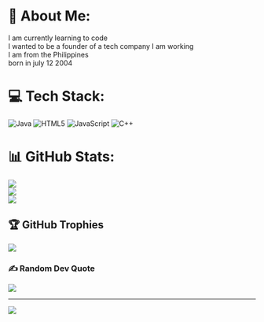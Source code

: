 # 💫 About Me:
I am currently learning to code <br>I wanted to be a founder of a tech company I am working<br>I am from the Philippines <br>born in july 12 2004<br>


# 💻 Tech Stack:
![Java](https://img.shields.io/badge/java-%23ED8B00.svg?style=for-the-badge&logo=openjdk&logoColor=white) ![HTML5](https://img.shields.io/badge/html5-%23E34F26.svg?style=for-the-badge&logo=html5&logoColor=white) ![JavaScript](https://img.shields.io/badge/javascript-%23323330.svg?style=for-the-badge&logo=javascript&logoColor=%23F7DF1E) ![C++](https://img.shields.io/badge/c++-%2300599C.svg?style=for-the-badge&logo=c%2B%2B&logoColor=white)
# 📊 GitHub Stats:
![](https://github-readme-stats.vercel.app/api?username=JoshiT3ch&theme=dark&hide_border=false&include_all_commits=false&count_private=false)<br/>
![](https://nirzak-streak-stats.vercel.app/?user=JoshiT3ch&theme=dark&hide_border=false)<br/>
![](https://github-readme-stats.vercel.app/api/top-langs/?username=JoshiT3ch&theme=dark&hide_border=false&include_all_commits=false&count_private=false&layout=compact)

## 🏆 GitHub Trophies
![](https://github-profile-trophy.vercel.app/?username=JoshiT3ch&theme=radical&no-frame=false&no-bg=true&margin-w=4)

### ✍️ Random Dev Quote
![](https://quotes-github-readme.vercel.app/api?type=horizontal&theme=radical)

---
[![](https://visitcount.itsvg.in/api?id=JoshiT3ch&icon=0&color=0)](https://visitcount.itsvg.in)

<!-- Proudly created with GPRM ( https://gprm.itsvg.in ) -->